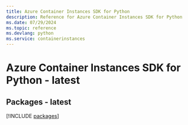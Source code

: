```yaml
---
title: Azure Container Instances SDK for Python
description: Reference for Azure Container Instances SDK for Python
ms.date: 07/29/2024
ms.topic: reference
ms.devlang: python
ms.service: containerinstances
---
```

# Azure Container Instances SDK for Python - latest
## Packages - latest
[!INCLUDE [packages](container-instances-index.md)]